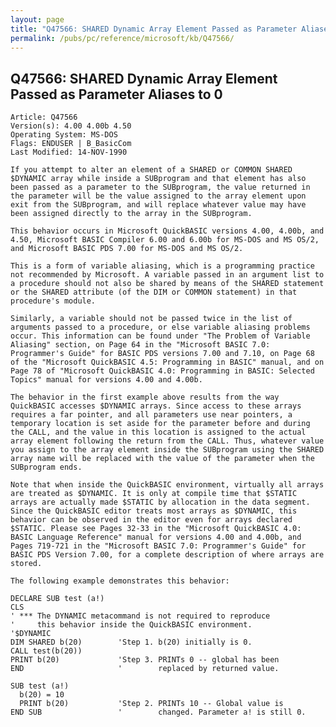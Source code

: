 ```yaml
---
layout: page
title: "Q47566: SHARED Dynamic Array Element Passed as Parameter Aliases to 0"
permalink: /pubs/pc/reference/microsoft/kb/Q47566/
---
```


## Q47566: SHARED Dynamic Array Element Passed as Parameter Aliases to 0

	Article: Q47566
	Version(s): 4.00 4.00b 4.50
	Operating System: MS-DOS
	Flags: ENDUSER | B_BasicCom
	Last Modified: 14-NOV-1990
	
	If you attempt to alter an element of a SHARED or COMMON SHARED
	$DYNAMIC array while inside a SUBprogram and that element has also
	been passed as a parameter to the SUBprogram, the value returned in
	the parameter will be the value assigned to the array element upon
	exit from the SUBprogram, and will replace whatever value may have
	been assigned directly to the array in the SUBprogram.
	
	This behavior occurs in Microsoft QuickBASIC versions 4.00, 4.00b, and
	4.50, Microsoft BASIC Compiler 6.00 and 6.00b for MS-DOS and MS OS/2,
	and Microsoft BASIC PDS 7.00 for MS-DOS and MS OS/2.
	
	This is a form of variable aliasing, which is a programming practice
	not recommended by Microsoft. A variable passed in an argument list to
	a procedure should not also be shared by means of the SHARED statement
	or the SHARED attribute (of the DIM or COMMON statement) in that
	procedure's module.
	
	Similarly, a variable should not be passed twice in the list of
	arguments passed to a procedure, or else variable aliasing problems
	occur. This information can be found under "The Problem of Variable
	Aliasing" section, on Page 64 in the "Microsoft BASIC 7.0:
	Programmer's Guide" for BASIC PDS versions 7.00 and 7.10, on Page 68
	of the "Microsoft QuickBASIC 4.5: Programming in BASIC" manual, and on
	Page 78 of "Microsoft QuickBASIC 4.0: Programming in BASIC: Selected
	Topics" manual for versions 4.00 and 4.00b.
	
	The behavior in the first example above results from the way
	QuickBASIC accesses $DYNAMIC arrays. Since access to these arrays
	requires a far pointer, and all parameters use near pointers, a
	temporary location is set aside for the parameter before and during
	the CALL, and the value in this location is assigned to the actual
	array element following the return from the CALL. Thus, whatever value
	you assign to the array element inside the SUBprogram using the SHARED
	array name will be replaced with the value of the parameter when the
	SUBprogram ends.
	
	Note that when inside the QuickBASIC environment, virtually all arrays
	are treated as $DYNAMIC. It is only at compile time that $STATIC
	arrays are actually made $STATIC by allocation in the data segment.
	Since the QuickBASIC editor treats most arrays as $DYNAMIC, this
	behavior can be observed in the editor even for arrays declared
	$STATIC. Please see Pages 32-33 in the "Microsoft QuickBASIC 4.0:
	BASIC Language Reference" manual for versions 4.00 and 4.00b, and
	Pages 719-721 in the "Microsoft BASIC 7.0: Programmer's Guide" for
	BASIC PDS Version 7.00, for a complete description of where arrays are
	stored.
	
	The following example demonstrates this behavior:
	
	DECLARE SUB test (a!)
	CLS
	' *** The DYNAMIC metacommand is not required to reproduce
	'     this behavior inside the QuickBASIC environment.
	'$DYNAMIC
	DIM SHARED b(20)        'Step 1. b(20) initially is 0.
	CALL test(b(20))
	PRINT b(20)             'Step 3. PRINTs 0 -- global has been
	END                     '        replaced by returned value.
	
	SUB test (a!)
	  b(20) = 10
	  PRINT b(20)           'Step 2. PRINTs 10 -- Global value is
	END SUB                 '        changed. Parameter a! is still 0.
